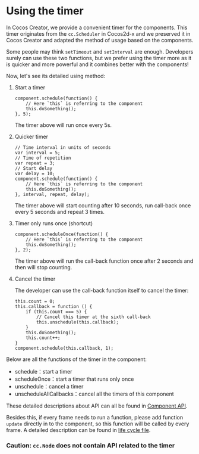 # Using the timer

In Cocos Creator, we provide a convenient timer for the components. This timer originates from the `cc.Scheduler` in Cocos2d-x and we preserved it in Cocos Creator and adapted the method of usage based on the components.

Some people may think `setTimeout` and `setInterval` are enough. Developers surely can use these two functions, but we prefer using the timer more as it is quicker and more powerful and it combines better with the components!

Now, let's see its detailed using method:

1. Start a timer

    ```
    component.schedule(function() {
        // Here `this` is referring to the component
        this.doSomething();
    }, 5);
    ```

    The timer above will run once every 5s.

2. Quicker timer

    ```
    // Time interval in units of seconds
    var interval = 5;
    // Time of repetition
    var repeat = 3;
    // Start delay
    var delay = 10;
    component.schedule(function() {
        // Here `this` is referring to the component
        this.doSomething();
    }, interval, repeat, delay);
    ```

    The timer above will start counting after 10 seconds, run call-back once every 5 seconds and repeat 3 times.

3. Timer only runs once (shortcut)

    ```
    component.scheduleOnce(function() {
        // Here `this` is referring to the component
        this.doSomething();
    }, 2);
    ```

    The timer above will run the call-back function once after 2 seconds and then will stop counting.

4. Cancel the timer

    The developer can use the call-back function itself to cancel the timer:

    ```
    this.count = 0;
    this.callback = function () {
        if (this.count === 5) {
            // Cancel this timer at the sixth call-back 
            this.unschedule(this.callback);
        }
        this.doSomething();
        this.count++;
    }
    component.schedule(this.callback, 1);
    ```

Below are all the functions of the timer in the component:

- schedule：start a timer
- scheduleOnce：start a timer that runs only once
- unschedule：cancel a timer
- unscheduleAllCallbacks：cancel all the timers of this component

These detailed descriptions about API can all be found in [Component API](http://fireball-x.com/api/classes/Component.html).

Besides this, if every frame needs to run a function, please add function `update` directly in to the component, so this function will be called by every frame. A detailed description can be found in [life cycle file](file:///Users/panda/StudyWork/Cocos/fireball/docs/html/scripting/life-cycle-callbacks.html#update).

### **Caution: `cc.Node` does not contain API related to the timer**
